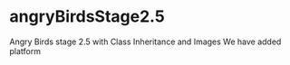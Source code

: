 # angryBirdsStage2.5
Angry Birds stage 2.5 with Class Inheritance and Images
We have added platform 
